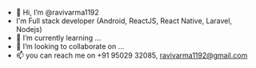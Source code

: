 - 👋 Hi, I’m @ravivarma1192
- I'm Full stack developer (Android, ReactJS, React Native, Laravel, Nodejs)
- 🌱 I’m currently learning ...
- 💞️ I’m looking to collaborate on ...
- 📫 you can reach me on +91 95029 32085, ravivarma1192@gmail.com 
